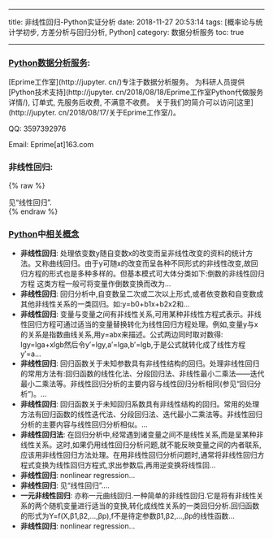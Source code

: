 
---
title: 非线性回归-Python实证分析
date: 2018-11-27 20:53:14
tags: [概率论与统计学初步, 方差分析与回归分析, Python]
category: 数据分析服务
toc: true

---



<span></span>
<!-- more -->

### [Python](/tags/Python/)[数据分析服务](/categories/数据分析服务/):
[Eprime工作室](http://jupyter. cn/)专注于数据分析服务。
为科研人员提供[Python技术支持](http://jupyter. cn/2018/08/18/Eprime工作室Python代做服务详情/), 订单式, 先服务后收费, 不满意不收费。
关于我们的简介可以访问[这里](http://jupyter. cn/2018/08/17/关于Eprime工作室/)。

QQ: 3597392976

Email: Eprime[at]163.com



### 非线性回归:

{% raw %}
<div class="p1">见“线性回归”.</div>
{% endraw %}



### [Python](/tags/Python/)中[相关概念](/categories/数据分析服务)

- **非线性回归**: 处理依变数y随自变数x的改变而呈非线性改变的资料的统计方法。又称曲线回归。由于y可随x的改变而呈各种不同形式的非线性改变,故回归方程的形式也是多种多样的。但基本模式可大体分类如下:倒数的非线性回归方程 这类方程一般可将变量作倒数变换而改为...
- **非线性回归**: 回归分析中,自变数呈二次或二次以上形式,或者依变数和自变数成其他非线性关系的一类回归。如:y=b0+b1x+b2x2和...
- **非线性回归**: 变量与变量之间有非线性关系,可用某种非线性方程式表示。非线性回归方程可通过适当的变量替换转化为线性回归方程处理。例如,变量y与x的关系是指数曲线关系,用y=abx来描述。公式两边同时取对数得: lgy=lga+xlgb然后令y′=lgy,a′=lga,b′=lgb,于是公式就转化成了线性方程y′=a...
- **非线性回归**: 回归函数关于未知参数具有非线性结构的回归。处理非线性回归的常用方法有:回归函数的线性化法、分段回归法、非线性最小二乘法——迭代最小二乘法等。非线性回归分析的主要内容与线性回归分析相同(参见“回归分析”)。...
- **非线性回归**: 回归函数关于未知回归系数具有非线性结构的回归。常用的处理方法有回归函数的线性迭代法、分段回归法、迭代最小二乘法等。非线性回归分析的主要内容与线性回归分析相似。...
- **非线性回归法**: 在回归分析中,经常遇到诸变量之间不是线性关系,而是呈某种非线性关系。这时,如果仍用线性回归分析问题,就不能反映变量之间的内者联系,应该用非线性回归方法处理。在用非线性回归分析问题时,通常将非线性回归方程式变换为线性回归方程式,求出参数后,再用逆变换将线性回...
- **非线性回归**: nonlinear regression...
- **非线性回归**: 见“线性回归”....
- **一元非线性回归**: 亦称一元曲线回归.一种简单的非线性回归.它是将有非线性关系的两个随机变量进行适当的变换,转化成线性关系的一类回归分析.回归函数的形式为Y=f(X,β1,β2,…,βp),f不是待定参数β1,β2,…,βp的线性函数...
- **非线性回归**: nonlinear regression...





